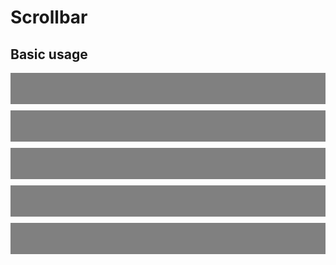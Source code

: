 <script setup>
  import './../../../src/scrollbar'
</script>

# Scrollbar

## Basic usage

<div style="height: 100px;">
  <sky-scrollbar>
    <div style="height: 50px; backdrop-filter: invert(50%); margin: 10px 0;"></div>
    <div style="height: 50px; backdrop-filter: invert(50%); margin: 10px 0;"></div>
    <div style="height: 50px; backdrop-filter: invert(50%); margin: 10px 0;"></div>
    <div style="height: 50px; backdrop-filter: invert(50%); margin: 10px 0;"></div>
    <div style="height: 50px; backdrop-filter: invert(50%); margin: 10px 0;"></div>
  </sky-scrollbar>
</div>
